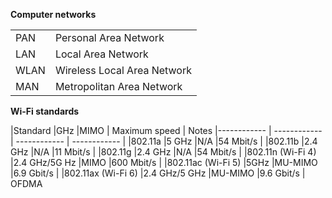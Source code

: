 **Computer networks**

| |   |
| ------------ | ------------ |
|PAN   |Personal Area Network   |
|LAN   |Local Area Network   |
|WLAN   |Wireless Local Area Network   |
|MAN   |Metropolitan Area Network   |

**Wi-Fi standards**

|Standard   |GHz   |MIMO   | Maximum speed  | Notes
|------------ | ------------ | ------------ | ------------ |
|802.11a    |5 GHz   |N/A   |54 Mbit/s   |
|802.11b   |2.4 GHz   |N/A   |11 Mbit/s   |
|802.11g   |2.4 GHz   |N/A   |54 Mbit/s   |
|802.11n (Wi-Fi 4)   |2.4 GHz/5G Hz   |MIMO   |600 Mbit/s   |
|802.11ac (Wi-Fi 5)  |5GHz   |MU-MIMO   |6.9 Gbit/s   |
|802.11ax (Wi-Fi 6)   |2.4 GHz/5 GHz   |MU-MIMO   |9.6 Gbit/s   | OFDMA
